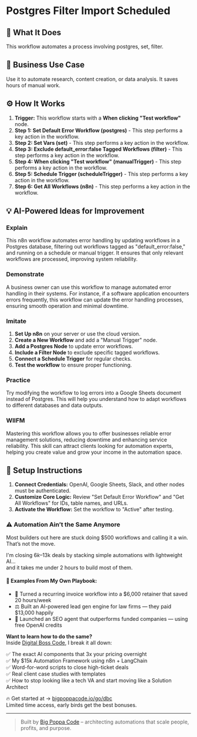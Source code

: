 # Postgres Filter Import Scheduled

## 🚀 What It Does
This workflow automates a process involving postgres, set, filter.

## 💼 Business Use Case
Use it to automate research, content creation, or data analysis. It saves hours of manual work.

## ⚙️ How It Works
1.  **Trigger:** This workflow starts with a **When clicking "Test workflow"** node.
2. **Step 1: Set Default Error Workflow (postgres)** - This step performs a key action in the workflow.
3. **Step 2: Set Vars (set)** - This step performs a key action in the workflow.
4. **Step 3: Exclude default_error:false Tagged Workflows (filter)** - This step performs a key action in the workflow.
5. **Step 4: When clicking "Test workflow" (manualTrigger)** - This step performs a key action in the workflow.
6. **Step 5: Schedule Trigger (scheduleTrigger)** - This step performs a key action in the workflow.
7. **Step 6: Get All Workflows (n8n)** - This step performs a key action in the workflow.

## 💡 AI-Powered Ideas for Improvement
### Explain
This n8n workflow automates error handling by updating workflows in a Postgres database, filtering out workflows tagged as "default_error:false," and running on a schedule or manual trigger. It ensures that only relevant workflows are processed, improving system reliability.

### Demonstrate
A business owner can use this workflow to manage automated error handling in their systems. For instance, if a software application encounters errors frequently, this workflow can update the error handling processes, ensuring smooth operation and minimal downtime.

### Imitate
1. **Set Up n8n** on your server or use the cloud version.
2. **Create a New Workflow** and add a "Manual Trigger" node.
3. **Add a Postgres Node** to update error workflows.
4. **Include a Filter Node** to exclude specific tagged workflows.
5. **Connect a Schedule Trigger** for regular checks.
6. **Test the workflow** to ensure proper functioning.

### Practice
Try modifying the workflow to log errors into a Google Sheets document instead of Postgres. This will help you understand how to adapt workflows to different databases and data outputs.

### WIIFM
Mastering this workflow allows you to offer businesses reliable error management solutions, reducing downtime and enhancing service reliability. This skill can attract clients looking for automation experts, helping you create value and grow your income in the automation space.

## 🔧 Setup Instructions
1. **Connect Credentials:** OpenAI, Google Sheets, Slack, and other nodes must be authenticated.
2. **Customize Core Logic:** Review "Set Default Error Workflow" and "Get All Workflows" for IDs, table names, and URLs.
3. **Activate the Workflow:** Set the workflow to "Active" after testing.

### ⚠️ Automation Ain’t the Same Anymore

Most builders out here are stuck doing $500 workflows and calling it a win.  
That’s not the move.  

I'm closing $6k–$13k deals by stacking simple automations with lightweight AI...  
and it takes me under 2 hours to build most of them.

#### 🧠 Examples From My Own Playbook:
- 🔁 Turned a recurring invoice workflow into a $6,000 retainer that saved 20 hours/week  
- ⚖️ Built an AI-powered lead gen engine for law firms — they paid $13,000 happily  
- 🚀 Launched an SEO agent that outperforms funded companies — using free OpenAI credits  

**Want to learn how to do the same?**  
Inside [Digital Boss Code](https://bigpoppacode.io/go/dbc), I break it all down:

✅ The exact AI components that 3x your pricing overnight  
✅ My $15k Automation Framework using n8n + LangChain  
✅ Word-for-word scripts to close high-ticket deals  
✅ Real client case studies with templates  
✅ How to stop looking like a tech VA and start moving like a Solution Architect  

🔥 Get started at → [bigpoppacode.io/go/dbc](https://bigpoppacode.io/go/dbc)  
Limited time access, early birds get the best bonuses.

---
> Built by [Big Poppa Code](https://bigpoppacode.io) – architecting automations that scale people, profits, and purpose.
